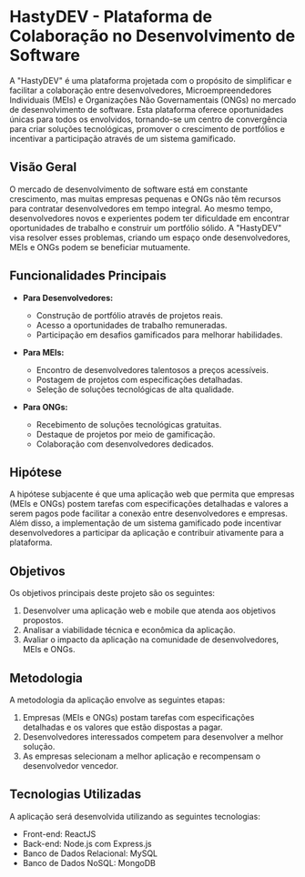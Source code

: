 # HastyDEV - Plataforma de Colaboração no Desenvolvimento de Software

A "HastyDEV" é uma plataforma projetada com o propósito de simplificar e facilitar a colaboração entre desenvolvedores, Microempreendedores Individuais (MEIs) e Organizações Não Governamentais (ONGs) no mercado de desenvolvimento de software. Esta plataforma oferece oportunidades únicas para todos os envolvidos, tornando-se um centro de convergência para criar soluções tecnológicas, promover o crescimento de portfólios e incentivar a participação através de um sistema gamificado.

## Visão Geral

O mercado de desenvolvimento de software está em constante crescimento, mas muitas empresas pequenas e ONGs não têm recursos para contratar desenvolvedores em tempo integral. Ao mesmo tempo, desenvolvedores novos e experientes podem ter dificuldade em encontrar oportunidades de trabalho e construir um portfólio sólido. A "HastyDEV" visa resolver esses problemas, criando um espaço onde desenvolvedores, MEIs e ONGs podem se beneficiar mutuamente.

## Funcionalidades Principais

- **Para Desenvolvedores:**
  - Construção de portfólio através de projetos reais.
  - Acesso a oportunidades de trabalho remuneradas.
  - Participação em desafios gamificados para melhorar habilidades.

- **Para MEIs:**
  - Encontro de desenvolvedores talentosos a preços acessíveis.
  - Postagem de projetos com especificações detalhadas.
  - Seleção de soluções tecnológicas de alta qualidade.

- **Para ONGs:**
  - Recebimento de soluções tecnológicas gratuitas.
  - Destaque de projetos por meio de gamificação.
  - Colaboração com desenvolvedores dedicados.

## Hipótese

A hipótese subjacente é que uma aplicação web que permita que empresas (MEIs e ONGs) postem tarefas com especificações detalhadas e valores a serem pagos pode facilitar a conexão entre desenvolvedores e empresas. Além disso, a implementação de um sistema gamificado pode incentivar desenvolvedores a participar da aplicação e contribuir ativamente para a plataforma.

## Objetivos

Os objetivos principais deste projeto são os seguintes:

1. Desenvolver uma aplicação web e mobile que atenda aos objetivos propostos.
2. Analisar a viabilidade técnica e econômica da aplicação.
3. Avaliar o impacto da aplicação na comunidade de desenvolvedores, MEIs e ONGs.

## Metodologia

A metodologia da aplicação envolve as seguintes etapas:

1. Empresas (MEIs e ONGs) postam tarefas com especificações detalhadas e os valores que estão dispostas a pagar.
2. Desenvolvedores interessados competem para desenvolver a melhor solução.
3. As empresas selecionam a melhor aplicação e recompensam o desenvolvedor vencedor.

## Tecnologias Utilizadas

A aplicação será desenvolvida utilizando as seguintes tecnologias:

- Front-end: ReactJS
- Back-end: Node.js com Express.js
- Banco de Dados Relacional: MySQL
- Banco de Dados NoSQL: MongoDB
